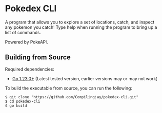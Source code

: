 # Pokedex CLI
A program that allows you to explore a set of locations, catch, and inspect any pokemon you catch!
Type help when running the program to bring up a list of commands.

Powered by PokeAPI.

## Building from Source
Required dependencies:
- [Go 1.23.0+](https://go.dev/dl/) (Latest tested version, earlier versions may or may not work)

To build the executable from source, you can run the following:
```
$ git clone "https://github.com/Compilingjay/pokedex-cli.git"
$ cd pokedex-cli
$ go build
```